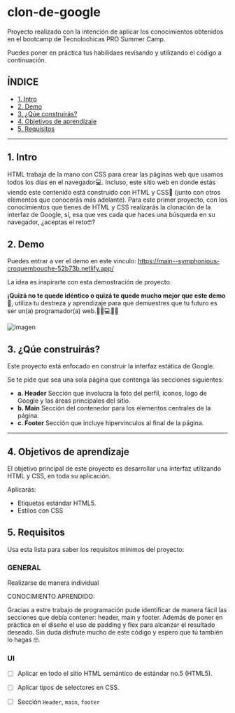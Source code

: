# clon-de-google
Proyecto realizado con la intención de aplicar los conocimientos obtenidos en el bootcamp de Tecnolochicas PRO Summer Camp.

Puedes poner en práctica tus habilidaes revísando y utilizando el código a continuación.

## ÍNDICE

* [1. Intro](https://github.com/Valeria-db/clon-de-google#1-intro)
* [2. Demo](https://github.com/Valeria-db/clon-de-google#2-demo)
* [3. ¿Qúe construirás?](https://github.com/Valeria-db/clon-de-google#3-q%C3%BAe-construir%C3%A1s)
* [4. Objetivos de aprendizaje](https://github.com/Valeria-db/clon-de-google#4-objetivos-de-aprendizaje)
* [5. Requisitos](https://github.com/Valeria-db/clon-de-google#5-requisitos)


****

## 1. Intro

HTML trabaja de la mano con CSS para crear las páginas web que usamos todos los días en el navegador💻. Incluso, este sitio web en donde estás viendo este contenido está construido con HTML y CSS🤯 (junto con otros elementos que conocerás más adelante). Para este primer proyecto, con los conocimientos que tienes de HTML y CSS realizarás la clonación de la interfaz de Google, sí, esa que ves cada que haces una búsqueda en su navegador, ¿aceptas el reto🤓?

## 2. Demo
Puedes entrar a ver el demo en este vínculo: https://main--symphonious-croquembouche-52b73b.netlify.app/

La idea es inspirarte con esta demostración de proyecto. 

**¡Quizá no te quede idéntico o quizá te quede mucho mejor que este demo🤩**, utiliza tu destreza y aprendizaje para que demuestres que tu futuro es ser un(a) programador(a) web.👩🏻💻👦🏻

![imagen]("https://github.com/Valeria-db/clon-de-google/blob/main/images/googleclon.jpg")


## 3. ¿Qúe construirás?

Este proyecto está enfocado en construir la interfaz estática de Google.

Se te pide que sea una sola página que contenga las secciones siguientes:
  - **a. Header**
    Sección que involucra la foto del perfil, iconos, logo de Google y las áreas principales del sitio.
  - **b. Main**
    Sección del contenedor para los elementos centrales de la página. 
  - **c. Footer**
    Sección que incluye hipervínculos al final de la página.

****

## 4. Objetivos de aprendizaje

El objetivo principal de este proyecto es desarrollar una interfaz utilizando HTML y CSS, en toda su aplicación.

Aplicarás:

- Etiquetas estándar HTML5.
- Estilos con CSS


## 5. Requisitos

Usa esta lista para saber los requisitos mínimos del proyecto:

### GENERAL

Realizarse de manera individual

CONOCIMIENTO APRENDIDO:

Gracias a estre trabajo de programación pude identificar de manera fácil las secciones que debía contener: header, main y footer.
Además de poner en práctica en el diseño el uso de padding y flex para alcanzar el resultado deseado.
Sin duda disfrute mucho de este código y espero que tú también lo hagas 🤓.

### UI
- [ ] Aplicar en todo el sitio HTML semántico de estándar no.5 (HTML5).
- [ ] Aplicar tipos de selectores en CSS.
- [ ] Sección `Header`, `main`, `footer`

